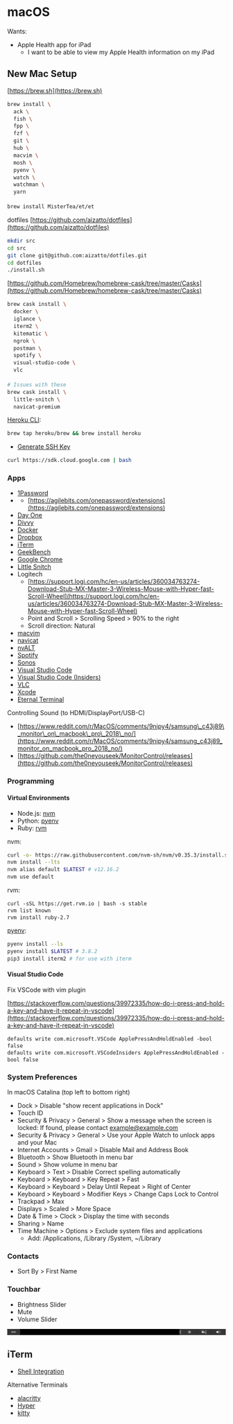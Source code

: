 # macOS

Wants:

* Apple Health app for iPad
  * I want to be able to view my Apple Health information on my iPad

## New Mac Setup

[https://brew.sh](https://brew.sh)

```bash
brew install \
  ack \
  fish \
  fpp \
  fzf \
  git \
  hub \
  macvim \
  mosh \
  pyenv \
  watch \
  watchman \
  yarn
  
brew install MisterTea/et/et
```

dotfiles [https://github.com/aizatto/dotfiles](https://github.com/aizatto/dotfiles)

```bash
mkdir src
cd src
git clone git@github.com:aizatto/dotfiles.git
cd dotfiles
./install.sh
```

[https://github.com/Homebrew/homebrew-cask/tree/master/Casks](https://github.com/Homebrew/homebrew-cask/tree/master/Casks)

```bash
brew cask install \
  docker \
  iglance \
  iterm2 \
  kitematic \
  ngrok \
  postman \
  spotify \
  visual-studio-code \
  vlc
    
# Issues with these
brew cask install \
  little-snitch \
  navicat-premium
```

[Heroku CLI](https://devcenter.heroku.com/articles/heroku-cli):

```bash
brew tap heroku/brew && brew install heroku
```

* [Generate SSH Key](https://help.github.com/articles/generating-a-new-ssh-key-and-adding-it-to-the-ssh-agent/)

```bash
curl https://sdk.cloud.google.com | bash
```



### Apps

* [1Password](https://1password.com)
* * [https://agilebits.com/onepassword/extensions](https://agilebits.com/onepassword/extensions)
* [Day One](https://itunes.apple.com/us/app/day-one/id1055511498?mt=12)
* [Divvy](https://itunes.apple.com/us/app/divvy-window-manager/id413857545?mt=12)
* [Docker](https://store.docker.com/editions/community/docker-ce-desktop-mac)
* [Dropbox](https://www.dropbox.com/downloading?src=index)
* [iTerm](https://www.iterm2.com)
* [GeekBench](https://www.geekbench.com/download/)
* [Google Chrome](https://www.google.com/chrome/)
* [Little Snitch](https://www.obdev.at/products/littlesnitch/index.html)
* Logitech
  * [https://support.logi.com/hc/en-us/articles/360034763274-Download-Stub-MX-Master-3-Wireless-Mouse-with-Hyper-fast-Scroll-Wheel](https://support.logi.com/hc/en-us/articles/360034763274-Download-Stub-MX-Master-3-Wireless-Mouse-with-Hyper-fast-Scroll-Wheel)
  * Point and Scroll &gt; Scrolling Speed &gt; 90% to the right
  * Scroll direction: Natural
* [macvim](https://github.com/macvim-dev/macvim/releases)
* [navicat](https://navicat.com/en/download/navicat-premium)
* [nvALT](http://brettterpstra.com/projects/nvalt/)
* [Spotify](https://www.spotify.com/my-en/download/)
* [Sonos](https://www.sonos.com/en/support)
* [Visual Studio Code](https://code.visualstudio.com/)
* [Visual Studio Code \(Insiders\)](https://code.visualstudio.com/insiders/)
* [VLC](http://www.videolan.org)
* [Xcode](https://itunes.apple.com/us/app/xcode/id497799835?mt=12)
* [Eternal Terminal](https://eternalterminal.dev/download/)

Controlling Sound \(to HDMI/DisplayPort/USB-C\)

* [https://www.reddit.com/r/MacOS/comments/9nipy4/samsung\_c43j89\_monitor\_on\_macbook\_pro\_2018\_no/](https://www.reddit.com/r/MacOS/comments/9nipy4/samsung_c43j89_monitor_on_macbook_pro_2018_no/)
* [https://github.com/the0neyouseek/MonitorControl/releases](https://github.com/the0neyouseek/MonitorControl/releases)

### Programming

#### Virtual Environments

* Node.js: [nvm](https://github.com/creationix/nvm)
* Python: [pyenv](https://github.com/pyenv/pyenv)
* Ruby: [rvm](https://rvm.io/)

nvm:

```bash
curl -o- https://raw.githubusercontent.com/nvm-sh/nvm/v0.35.3/install.sh | bash
nvm install --lts
nvm alias default $LATEST # v12.16.2
nvm use default
```

rvm:

```text
curl -sSL https://get.rvm.io | bash -s stable
rvm list known
rvm install ruby-2.7
```

[pyenv](https://github.com/pyenv/pyenv):

```bash
pyenv install --ls
pyenv install $LATEST # 3.8.2
pip3 install iterm2 # for use with iterm
```

#### Visual Studio Code

Fix VSCode with vim plugin

[https://stackoverflow.com/questions/39972335/how-do-i-press-and-hold-a-key-and-have-it-repeat-in-vscode](https://stackoverflow.com/questions/39972335/how-do-i-press-and-hold-a-key-and-have-it-repeat-in-vscode)

```text
defaults write com.microsoft.VSCode ApplePressAndHoldEnabled -bool false
defaults write com.microsoft.VSCodeInsiders ApplePressAndHoldEnabled -bool false
```

### System Preferences

In macOS Catalina \(top left to bottom right\)

* Dock &gt; Disable "show recent applications in Dock"
* Touch ID
* Security & Privacy &gt; General &gt; Show a message when the screen is locked: If found, please contact example@example.com
* Security & Privacy &gt; General &gt; Use your Apple Watch to unlock apps and your Mac
* Internet Accounts &gt; Gmail &gt; Disable Mail and Address Book
* Bluetooth &gt; Show Bluetooth in menu bar
* Sound &gt; Show volume in menu bar
* Keyboard &gt; Text &gt; Disable Correct spelling automatically
* Keyboard &gt; Keyboard &gt; Key Repeat &gt; Fast
* Keyboard &gt; Keyboard &gt; Delay Until Repeat &gt; Right of Center
* Keyboard &gt; Keyboard &gt; Modifier Keys &gt; Change Caps Lock to Control
* Trackpad &gt; Max
* Displays &gt; Scaled &gt; More Space
* Date & Time &gt; Clock &gt; Display the time with seconds
* Sharing &gt; Name
* Time Machine &gt; Options &gt; Exclude system files and applications
  * Add: /Applications, /Library /System, ~/Library

### Contacts

* Sort By &gt; First Name

### Touchbar

* Brightness Slider
* Mute
* Volume Slider

![](../../../.gitbook/assets/touch-bar-shot-2019-03-27-at-10.49.05-pm.png)

## iTerm

* [Shell Integration](https://iterm2.com/shell_integration.html)

Alternative Terminals

* [alacritty](https://github.com/jwilm/alacritty)
* [Hyper](https://hyper.is/)
* [kitty](https://sw.kovidgoyal.net/kitty/)

